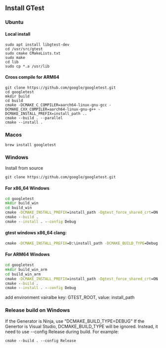 ## Install GTest
### Ubuntu
#### Local install
```shell
sudo apt install libgtest-dev
cd /usr/src/gtest
sudo cmake CMakeLists.txt
sudo make
cd lib
sudo cp *.a /usr/lib
```
#### Cross compile for ARM64
```shell
git clone https://github.com/google/googletest.git
cd googletest
mkdir build
cd build
cmake -DCMAKE_C_COMPILER=aarch64-linux-gnu-gcc -DCMAKE_CXX_COMPILER=aarch64-linux-gnu-g++ -DCMAKE_INSTALL_PREFIX=install_path ..
cmake --build . --parallel
cmake --install .
```
### Macos
```shell
brew install googletest
```
### Windows
Install from source
```shell
git clone https://github.com/google/googletest.git
```
#### For x86_64 Windows
```bat
cd googletest
mkdir build_win
cd build_win
cmake -DCMAKE_INSTALL_PREFIX=install_path -Dgtest_force_shared_crt=ON  -A x64 ..
cmake --build .
cmake --install . --config Debug
```

#### gtest windows x86_64 clang:
```bat
cmake -DCMAKE_INSTALL_PREFIX=D:\install_path -DCMAKE_BUILD_TYPE=Debug -Dgtest_force_shared_crt=ON  -A x64 -T clang-cl ..
```

#### For ARM64 Windows
```bat
cd googletest
mkdir build_win_arm
cd build_win_arm
cmake -DCMAKE_INSTALL_PREFIX=install_path -Dgtest_force_shared_crt=ON  -A ARM64 ..
cmake --build .
cmake --install . --config Debug
```
add environment vairalbe key: GTEST_ROOT, value: install_path

### Release build on Windows
If the Generator is Ninja, use "DCMAKE_BUILD_TYPE=DEBUG"
If the Genertor is Visual Studio, DCMAKE_BUILD_TYPE will be ignored. Instead, it need to use --config Release during build. For example:
```shell
cmake --build . --config Release
```